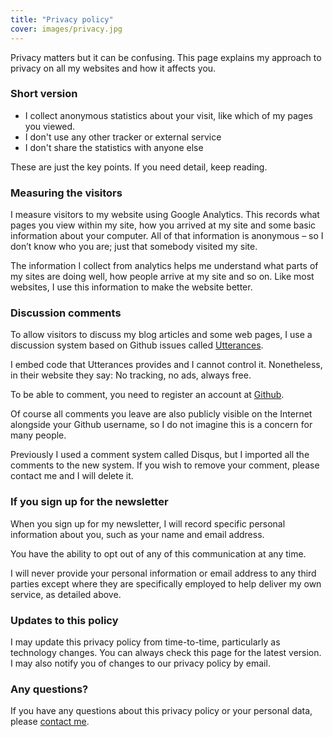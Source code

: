 ```yaml
---
title: "Privacy policy"
cover: images/privacy.jpg
---
```


Privacy matters but it can be confusing. This page explains my approach to privacy on all my websites and how it affects you.

### Short version

* I collect anonymous statistics about your visit, like which of my pages you viewed.
* I don't use any other tracker or external service
* I don't share the statistics with anyone else

These are just the key points. If you need detail, keep reading.

### Measuring the visitors

I measure visitors to my website using Google Analytics. This records what pages you view within my site, how you arrived at my site and some basic information about your computer. All of that information is anonymous – so I don’t know who you are; just that somebody visited my site.

The information I collect from analytics helps me understand what parts of my sites are doing well, how people arrive at my site and so on. Like most websites, I use this information to make the website better.

### Discussion comments

To allow visitors to discuss my blog articles and some web pages, I use a discussion system based on Github issues called [Utterances](https://utteranc.es/).

I embed code that Utterances provides and I cannot control it. Nonetheless, in their website they say: No tracking, no ads, always free.

To be able to comment, you need to register an account at [Github](https://github.com).

Of course all comments you leave are also publicly visible on the Internet alongside your Github username, so I do not imagine this is a concern for many people.

Previously I used a comment system called Disqus, but I imported all the comments to the new system. If you wish to remove your comment, please contact me and I will delete it.

### If you sign up for the newsletter

When you sign up for my newsletter, I will record specific personal information about you, such as your name and email address.

You have the ability to opt out of any of this communication at any time.

I will never provide your personal information or email address to any third parties except where they are specifically employed to help deliver my own service, as detailed above.

### Updates to this policy

I may update this privacy policy from time-to-time, particularly as technology changes. You can always check this page for the latest version. I may also notify you of changes to our privacy policy by email.

### Any questions?

If you have any questions about this privacy policy or your personal data, please [contact me](/contaact).
